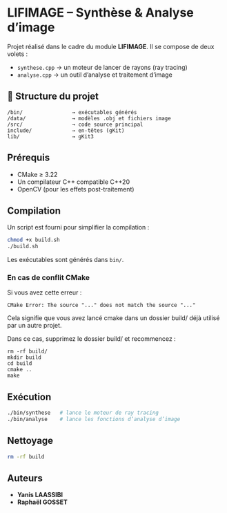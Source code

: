 # LIFIMAGE – Synthèse & Analyse d’image

Projet réalisé dans le cadre du module **LIFIMAGE**. Il se compose de deux volets :

- `synthese.cpp` → un moteur de lancer de rayons (ray tracing)
- `analyse.cpp` → un outil d’analyse et traitement d’image

## 📁 Structure du projet

```
/bin/                → exécutables générés
/data/               → modèles .obj et fichiers image
/src/                → code source principal
include/             → en-têtes (gKit)
lib/                 → gKit3
```

## Prérequis

- CMake ≥ 3.22
- Un compilateur C++ compatible C++20
- OpenCV (pour les effets post-traitement)

## Compilation

Un script est fourni pour simplifier la compilation :

```bash
chmod +x build.sh
./build.sh
```

Les exécutables sont générés dans `bin/`.

### En cas de conflit CMake

Si vous avez cette erreur :
```
CMake Error: The source "..." does not match the source "..."
```

Cela signifie que vous avez lancé cmake dans un dossier build/ déjà utilisé par un autre projet.

Dans ce cas, supprimez le dossier build/ et recommencez :

```
rm -rf build/
mkdir build
cd build
cmake ..
make
```

## Exécution

```bash
./bin/synthese   # lance le moteur de ray tracing
./bin/analyse    # lance les fonctions d’analyse d’image
```

## Nettoyage

```bash
rm -rf build
```

## Auteurs

- **Yanis LAASSIBI**
- **Raphaël GOSSET**